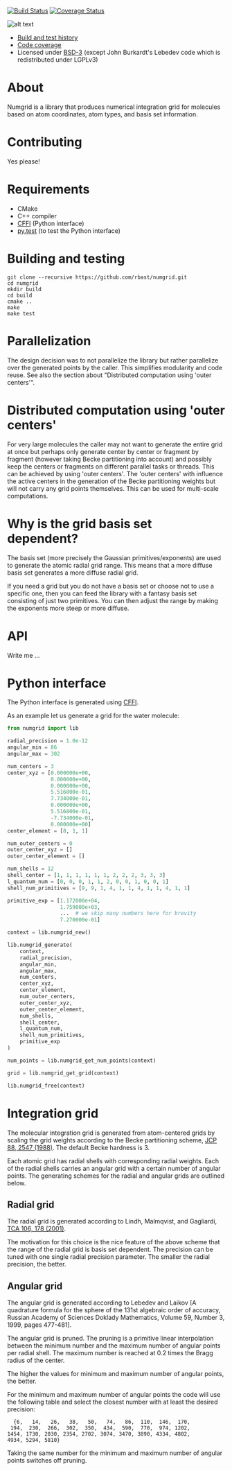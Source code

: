 
[![Build Status](https://travis-ci.org/rbast/numgrid.svg?branch=master)](https://travis-ci.org/rbast/numgrid/builds) [![Coverage Status](https://coveralls.io/repos/rbast/numgrid/badge.png?branch=master)](https://coveralls.io/r/rbast/numgrid?branch=master)

![alt text](https://github.com/rbast/numgrid/raw/master/img/truegrid.jpg "numgrid")

- [Build and test history](https://travis-ci.org/rbast/numgrid/builds)
- [Code coverage](https://coveralls.io/r/rbast/numgrid)
- Licensed under [BSD-3](../master/LICENSE) (except John Burkardt's Lebedev code which is redistributed under LGPLv3)


# About

Numgrid is a library that produces numerical integration grid for molecules
based on atom coordinates, atom types, and basis set information.


# Contributing

Yes please!


# Requirements

- CMake
- C++ compiler
- [CFFI](https://cffi.readthedocs.org) (Python interface)
- [py.test](http://pytest.org) (to test the Python interface)


# Building and testing

```
git clone --recursive https://github.com/rbast/numgrid.git
cd numgrid
mkdir build
cd build
cmake ..
make
make test
```


# Parallelization

The design decision was to not parallelize the library but rather parallelize
over the generated points by the caller. This simplifies modularity and code
reuse.  See also the section about "Distributed computation using 'outer
centers'".


# Distributed computation using 'outer centers'

For very large molecules the caller may not want to generate the entire grid at
once but perhaps only generate center by center or fragment by fragment
(however taking Becke partitioning into account) and possibly keep the centers
or fragments on different parallel tasks or threads. This can be achieved by
using 'outer centers'. The 'outer centers' with influence the active centers in
the generation of the Becke partitioning weights but will not carry any grid
points themselves. This can be used for multi-scale computations.


# Why is the grid basis set dependent?

The basis set (more precisely the Gaussian primitives/exponents) are used to
generate the atomic radial grid range. This means that a more diffuse basis set
generates a more diffuse radial grid.

If you need a grid but you do not have a basis set or choose not to use a
specific one, then you can feed the library with a fantasy basis set consisting
of just two primitives. You can then adjust the range by making the exponents
more steep or more diffuse.


# API

Write me ...


# Python interface

The Python interface is generated using [CFFI](https://cffi.readthedocs.org).

As an example let us generate a grid for the water molecule:

```python
from numgrid import lib

radial_precision = 1.0e-12
angular_min = 86
angular_max = 302

num_centers = 3
center_xyz = [0.000000e+00,
              0.000000e+00,
              0.000000e+00,
              5.516800e-01,
              7.734000e-01,
              0.000000e+00,
              5.516800e-01,
              -7.734000e-01,
              0.000000e+00]
center_element = [8, 1, 1]

num_outer_centers = 0
outer_center_xyz = []
outer_center_element = []

num_shells = 12
shell_center = [1, 1, 1, 1, 1, 1, 2, 2, 2, 3, 3, 3]
l_quantum_num = [0, 0, 0, 1, 1, 2, 0, 0, 1, 0, 0, 1]
shell_num_primitives = [9, 9, 1, 4, 1, 1, 4, 1, 1, 4, 1, 1]

primitive_exp = [1.172000e+04,
                 1.759000e+03,
                 ...  # we skip many numbers here for brevity
                 7.270000e-01]

context = lib.numgrid_new()

lib.numgrid_generate(
    context,
    radial_precision,
    angular_min,
    angular_max,
    num_centers,
    center_xyz,
    center_element,
    num_outer_centers,
    outer_center_xyz,
    outer_center_element,
    num_shells,
    shell_center,
    l_quantum_num,
    shell_num_primitives,
    primitive_exp
)

num_points = lib.numgrid_get_num_points(context)

grid = lib.numgrid_get_grid(context)

lib.numgrid_free(context)
```


# Integration grid

The molecular integration grid is generated from atom-centered
grids by scaling the grid weights according
to the Becke partitioning scheme,
[JCP 88, 2547 (1988)](http://dx.doi.org/10.1063/1.454033).
The default Becke hardness is 3.

Each atomic grid has radial shells with corresponding radial weights.  Each of
the radial shells carries an angular grid with a certain number of angular
points. The generating schemes for the radial and angular grids are outlined
below.


## Radial grid

The radial grid is generated according to Lindh, Malmqvist, and Gagliardi,
[TCA 106, 178 (2001)](http://dx.doi.org/10.1007/s002140100263).

The motivation for this choice is the nice feature of the above scheme that the
range of the radial grid is basis set dependent. The precision can be tuned
with one single radial precision parameter.
The smaller the radial precision, the better.


## Angular grid

The angular grid is generated according to
Lebedev and Laikov
[A quadrature formula for the sphere of the 131st
algebraic order of accuracy,
Russian Academy of Sciences Doklady Mathematics,
Volume 59, Number 3, 1999, pages 477-481].

The angular grid is pruned.
The pruning is a primitive linear interpolation between the minimum number and
the maximum number of angular points per radial shell.
The maximum number is reached at 0.2 times the Bragg radius of the center.

The higher the values for minimum and maximum number of angular points, the better.

For the minimum and maximum number of angular points the code will use the following
table and select the closest number with at least the desired precision:

```
  {6,   14,   26,   38,   50,   74,   86,  110,  146,  170,
 194,  230,  266,  302,  350,  434,  590,  770,  974, 1202,
1454, 1730, 2030, 2354, 2702, 3074, 3470, 3890, 4334, 4802,
4934, 5294, 5810}
```

Taking the same number for the minimum and maximum number of angular points
switches off pruning.
